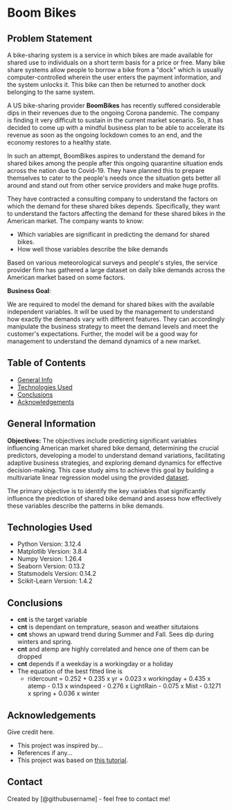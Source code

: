# Boom Bikes
## **Problem Statement**

A bike-sharing system is a service in which bikes are made available for shared use to individuals on a short term basis for a price or free. Many bike share systems allow people to borrow a bike from a "dock" which is usually computer-controlled wherein the user enters the payment information, and the system unlocks it. This bike can then be returned to another dock belonging to the same system.

A US bike-sharing provider **BoomBikes** has recently suffered considerable dips in their revenues due to the ongoing Corona pandemic. The company is finding it very difficult to sustain in the current market scenario. So, it has decided to come up with a mindful business plan to be able to accelerate its revenue as soon as the ongoing lockdown comes to an end, and the economy restores to a healthy state.

In such an attempt, BoomBikes aspires to understand the demand for shared bikes among the people after this ongoing quarantine situation ends across the nation due to Covid-19. They have planned this to prepare themselves to cater to the people's needs once the situation gets better all around and stand out from other service providers and make huge profits.

They have contracted a consulting company to understand the factors on which the demand for these shared bikes depends. Specifically, they want to understand the factors affecting the demand for these shared bikes in the American market. The company wants to know:

- Which variables are significant in predicting the demand for shared bikes.
- How well those variables describe the bike demands <br>

Based on various meteorological surveys and people's styles, the service provider firm has gathered a large dataset on daily bike demands across the American market based on some factors.

**Business Goal**:

We are required to model the demand for shared bikes with the available independent variables. It will be used by the management to understand how exactly the demands vary with different features. They can accordingly manipulate the business strategy to meet the demand levels and meet the customer's expectations. Further, the model will be a good way for management to understand the demand dynamics of a new market.


## Table of Contents
* [General Info](#general-information)
* [Technologies Used](#technologies-used)
* [Conclusions](#conclusions)
* [Acknowledgements](#acknowledgements)

<!-- You can include any other section that is pertinent to your problem -->

## General Information

**Objectives:**
The objectives include predicting significant variables influencing American market shared bike demand, determining the crucial predictors, developing a model to understand demand variations, facilitating adaptive business strategies, and exploring demand dynamics for effective decision-making. This case study aims to achieve this goal by building a multivariate linear regression model using the provided [dataset](./day.csv).

The primary objective is to identify the key variables that significantly influence the prediction of shared bike demand and assess how effectively these variables describe the patterns in bike demands.

<!-- You don't have to answer all the questions - just the ones relevant to your project. -->

<!-- As the libraries versions keep on changing, it is recommended to mention the version of library used in this project -->
## Technologies Used
- Python Version: 3.12.4
- Matplotlib Version: 3.8.4
- Numpy Version: 1.26.4
- Seaborn Version: 0.13.2
- Statsmodels Version: 0.14.2
- Scikit-Learn Version: 1.4.2


<!-- You don't have to answer all the questions - just the ones relevant to your project. -->

## Conclusions
- **cnt** is the target variable
- **cnt** is dependant on temprature, season and weather situtaions 
- **cnt** shows an upward trend during Summer and Fall. Sees dip during winters and spring.
- **cnt** and atemp are highly correlated and hence one of them can be dropped
- **cnt** depends if a weekday is a workingday or a holiday
- The equation of the best fitted line is
  - ridercount = 0.252 + 0.235 x yr + 0.023 x workingday + 0.435 x atemp - 0.13 x windspeed - 0.276 x LightRain - 0.075 x Mist - 0.1271 x spring + 0.036 x winter

## Acknowledgements
Give credit here.
- This project was inspired by...
- References if any...
- This project was based on [this tutorial](https://www.example.com).


## Contact
Created by [@githubusername] - feel free to contact me!


<!-- Optional -->
<!-- ## License -->
<!-- This project is open source and available under the [... License](). -->

<!-- You don't have to include all sections - just the one's relevant to your project -->
